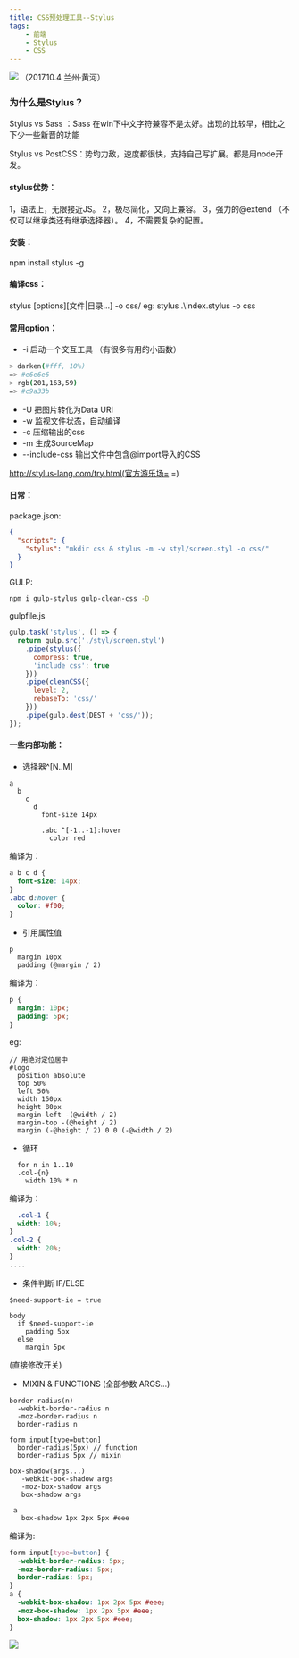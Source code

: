```yaml
---
title: CSS预处理工具--Stylus
tags: 
	- 前端 
	- Stylus
	- CSS
---
```




![](/assets/blogImg/20171006-1.jpg)
（2017.10.4   兰州·黄河）

### 为什么是Stylus？

Stylus vs Sass ：Sass 在win下中文字符兼容不是太好。出现的比较早，相比之下少一些新晋的功能

Stylus vs PostCSS：势均力敌，速度都很快，支持自己写扩展。都是用node开发。

#### stylus优势：
1，语法上，无限接近JS。
2，极尽简化，又向上兼容。
3，强力的@extend （不仅可以继承类还有继承选择器）。
4，不需要复杂的配置。

#### 安装：
npm install stylus -g

#### 编译css：
stylus [options][文件|目录...] -o css/
eg: stylus .\index.stylus -o css

<!-- more -->

#### 常用option：
- -i 启动一个交互工具 （有很多有用的小函数）

```bash
> darken(#fff, 10%)
=> #e6e6e6
> rgb(201,163,59)
=> #c9a33b
```

- -U 把图片转化为Data URI
- -w 监视文件状态，自动编译
- -c 压缩输出的css
- -m 生成SourceMap
- --include-css 输出文件中包含@import导入的CSS

http://stylus-lang.com/try.html(官方游乐场= =)

#### 日常：
package.json:
```json
{
  "scripts": {
    "stylus": "mkdir css & stylus -m -w styl/screen.styl -o css/"
  }
}
```
GULP:
```bash
npm i gulp-stylus gulp-clean-css -D
```
gulpfile.js
```javascript
gulp.task('stylus', () => {
  return gulp.src('./styl/screen.styl')
    .pipe(stylus({
      compress: true,
      'include css': true
    }))
    .pipe(cleanCSS({
      level: 2,
      rebaseTo: 'css/'
    }))
    .pipe(gulp.dest(DEST + 'css/'));
});
```
#### 一些内部功能：

- 选择器\^[N..M]

```stylus
a
  b
    c
      d
        font-size 14px

        .abc ^[-1..-1]:hover
          color red
```
编译为：
```css
a b c d {
  font-size: 14px;
}
.abc d:hover {
  color: #f00;
}
```

- 引用属性值

```stylus
p
  margin 10px
  padding (@margin / 2)
```
编译为：
```css
p {
  margin: 10px;
  padding: 5px;
}
```
eg: 
```stylus
// 用绝对定位居中
#logo
  position absolute
  top 50%
  left 50%
  width 150px
  height 80px
  margin-left -(@width / 2)
  margin-top -(@height / 2)
  margin (-@height / 2) 0 0 (-@width / 2)
```
- 循环
```stylus
  for n in 1..10
  .col-{n}
    width 10% * n
```
  编译为：
```css
  .col-1 {
  width: 10%;
}
.col-2 {
  width: 20%;
}
....
```
- 条件判断 IF/ELSE
```stylus
$need-support-ie = true

body
  if $need-support-ie
    padding 5px
  else
    margin 5px
```
(直接修改开关)

- MIXIN & FUNCTIONS
  (全部参数 ARGS...)
```stylus
border-radius(n)
  -webkit-border-radius n
  -moz-border-radius n
  border-radius n

form input[type=button]
  border-radius(5px) // function
  border-radius 5px // mixin
  
box-shadow(args...)
   -webkit-box-shadow args
   -moz-box-shadow args
   box-shadow args

 a
   box-shadow 1px 2px 5px #eee
```

编译为:
```css
form input[type=button] {
  -webkit-border-radius: 5px;
  -moz-border-radius: 5px;
  border-radius: 5px;
}
a {
  -webkit-box-shadow: 1px 2px 5px #eee;
  -moz-box-shadow: 1px 2px 5px #eee;
  box-shadow: 1px 2px 5px #eee;
}
```

![](/assets/blogImg/20171006-2.jpg)